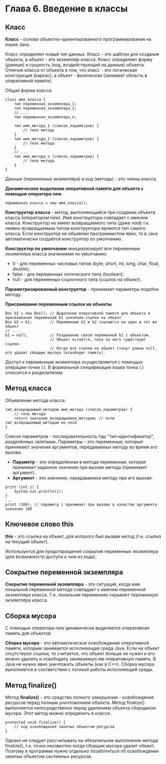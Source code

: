 # Глава 6. Введение в классы

## **Класс**

**Класс** - основа объектно-ориентированного программирования на языке Java.

Класс определяет новый тип данных. Класс - это шаблон для создания объекта, а объект - это экземпляр класса.
Класс определяет форму (данные) и сущность (код, воздействующий на данные) объекта.
Отличие класса от объекта в том, что класс - это логическая конструкция (каркас), а объект - физическая (занимает
область в оперативной памяти).

Общая форма класса:

```
class имя_класса {
    тип переменная_экземпляра_1;
    тип переменная_экземпляра_2;
    // ...
    тип переменная_экземпляра_n;
    
    тип имя_метода_1 (список_параметров) {
        // тело метода
    }
    тип имя_метода_2 (список_параметров) {
        // тело метода
    }
    // ...
    тип имя_метода_n (список_параметров) {
        // тело метода
    }
}
```

Данные (переменные экземпляра) и код (методы) - это члены класса.

**Динамическое выделение оперативной памяти для объекта с помощью оператора new**.
```
переменная_класса = new имя_класса();
```

**Конструктор класса** - метод, выполняющийся при создании объекта класса (оператором new). Имя конструктора совпадает
с именем класса. Конструктор не имеет возвращаемого типа (даже void) т.к. неявно возвращаемым типом конструктора
является тип самого класса. Если конструктор не объявлен программистом явно, то в Java автоматически создаётся 
конструктор по умолчанию.

**Конструктор по умолчанию** инициализирует все переменные экземпляра класса значениями по умолчанию:
* 0 - для переменных числовых типов (byte, short, int, long, char, float, double);
* false - для переменных логического типа (boolean);
* null - для переменных ссылочного типа (ссылок на объект).

**Параметризированный конструктор** - принимает параметры подобно методу.

**Присваивание переменным ссылок на объекты**
```
Box b1 = new Box(); // Выделение оперативной памяти для объекта и присваивание переменной b1 значения-ссылки на объект
Box b2 = b1;        // Переменные b1 и b2 ссылаются на один и тот же объект
// ...
b1 = null;          // Разрывание связи переменной b1 с объектом.
                    // Объект остаётся, пока на него существуют ссылки.
                    // Когда все ссылки на объект станут равны null, его удалит сборщик мусора (освободит память).
```

Доступ к переменным экземпляра осуществляется с помощью операции-точки (.). В формальной спецификации языка точка (.)
относится к разделителям.

## **Метод класса**

Объявление метода класса:
```
тип_возвращаемый_методом имя_метода (список_параметров) {
    // тело метода
    return значение_возвращаемое_методом; // если тип_возвращаемый_методом не void
}
```
Список параметров - последовательность пар "тип-идентификатор", разделённых запятыми.
Параметры - это переменные, которые принимают значения аргументов, передаваемых методу во время его вызова.

* **Параметр** - это определённая в методе переменная, которая принимает заданное значение при вызове метода 
  (принимает аргумент).
* **Аргумент** - это значение, передаваемое методу при его вызове.
```
print (int i) {
    System.out.println(i);
}
...
print (100); // параметр i принимает при вызове в качестве аргумента значение 100
```

## **Ключевое слово this**

**this** - это ссылка на объект, для которого был вызван метод (т.е. ссылка на текущий объект).

Используется для предотвращения сокрытия переменных экземпляра (для возможности доступа к ним из кода).

## **Сокрытие переменной экземпляра**

**Сокрытие переменной экземпляра** - это ситуация, когда имя локальной переменной метода совпадает с именем переменной
экземпляра класса. Т.е. локальная переменная _скрывает_ переменную экземпляра класса.

## **Сборка мусора**

С помощью оператора new динамически выделяется оперативная память для объектов.

**Сборка мусора** - это автоматическое освобождение оперативной памяти, которым занимается исполняющая среда Java.
Если на объект отсутствуют ссылки, то считается, что объект больше не нужен и его можно удалить и освободить занимаемую
им оперативную память. В Java не нужно явно уничтожать объекты (как в C++).
Сборка мусора выполняется в соответствии с логикой работы исполняющей среды.

## **Метод finalize()**

Метод **finalize()** - это средство _полного завершения_ - освобождения ресурсов перед полным уничтожением объекта.
Метод finalize() выполняется непосредственно перед удалением объекта сборщиком мусора.
Этот метод можно определить в классе:
```
protected void finalize() {
    // код освобождения занятых объектом ресурсов
}
```
Однако не следует рассчитывать на обязательное выполнение метода finalize(), т.к. точно неизвестно когда сборщик мусора
удалит объект. Поэтому в программе нужно отдельно позаботиться об освобождении занятых объектом системных ресурсов.
